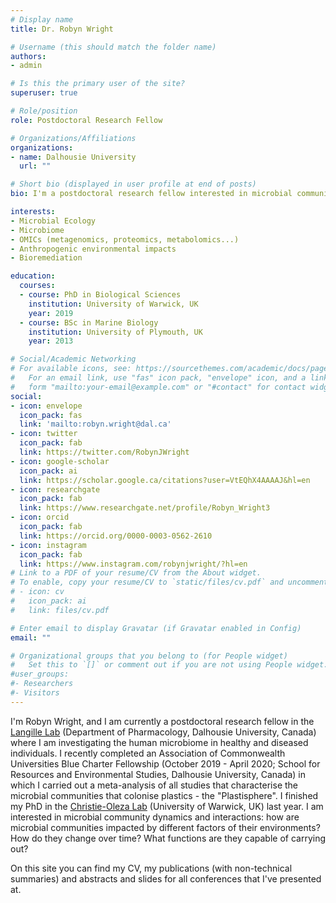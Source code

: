 ```yaml
---
# Display name
title: Dr. Robyn Wright

# Username (this should match the folder name)
authors:
- admin

# Is this the primary user of the site?
superuser: true

# Role/position
role: Postdoctoral Research Fellow

# Organizations/Affiliations
organizations:
- name: Dalhousie University
  url: ""

# Short bio (displayed in user profile at end of posts)
bio: I'm a postdoctoral research fellow interested in microbial community dynamics and interactions.

interests:
- Microbial Ecology
- Microbiome
- OMICs (metagenomics, proteomics, metabolomics...)
- Anthropogenic environmental impacts
- Bioremediation

education:
  courses:
  - course: PhD in Biological Sciences
    institution: University of Warwick, UK
    year: 2019
  - course: BSc in Marine Biology
    institution: University of Plymouth, UK
    year: 2013

# Social/Academic Networking
# For available icons, see: https://sourcethemes.com/academic/docs/page-builder/#icons
#   For an email link, use "fas" icon pack, "envelope" icon, and a link in the
#   form "mailto:your-email@example.com" or "#contact" for contact widget.
social:
- icon: envelope
  icon_pack: fas
  link: 'mailto:robyn.wright@dal.ca'
- icon: twitter
  icon_pack: fab
  link: https://twitter.com/RobynJWright
- icon: google-scholar
  icon_pack: ai
  link: https://scholar.google.ca/citations?user=VtEQhX4AAAAJ&hl=en
- icon: researchgate
  icon_pack: fab
  link: https://www.researchgate.net/profile/Robyn_Wright3
- icon: orcid
  icon_pack: fab
  link: https://orcid.org/0000-0003-0562-2610
- icon: instagram
  icon_pack: fab
  link: https://www.instagram.com/robynjwright/?hl=en
# Link to a PDF of your resume/CV from the About widget.
# To enable, copy your resume/CV to `static/files/cv.pdf` and uncomment the lines below.
# - icon: cv
#   icon_pack: ai
#   link: files/cv.pdf

# Enter email to display Gravatar (if Gravatar enabled in Config)
email: ""

# Organizational groups that you belong to (for People widget)
#   Set this to `[]` or comment out if you are not using People widget.
#user_groups:
#- Researchers
#- Visitors
---
```


I'm Robyn Wright, and I am currently a postdoctoral research fellow in the [Langille Lab](https://morganlangille.com/) (Department of Pharmacology, Dalhousie University, Canada) where I am investigating the human microbiome in healthy and diseased individuals. I recently completed an Association of Commonwealth Universities Blue Charter Fellowship (October 2019 - April 2020; School for Resources and Environmental Studies, Dalhousie University, Canada) in which I carried out a meta-analysis of all studies that characterise the microbial communities that colonise plastics - the "Plastisphere". I finished my PhD in the [Christie-Oleza Lab](https://www.christieoleza-lab.com/) (University of Warwick, UK) last year. I am interested in microbial community dynamics and interactions: how are microbial communities impacted by different factors of their environments? How do they change over time? What functions are they capable of carrying out?

On this site you can find my CV, my publications (with non-technical summaries) and abstracts and slides for all conferences that I've presented at.
